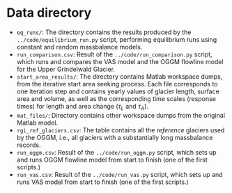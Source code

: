# Data directory

- `eq_runs/`: The directory contains the results produced by the `../code/equilibrium_run.py` script, performing equilibrium runs using constant and random massbalance models.
- `run_comparison.csv`: Result of the `../code/run_comparison.py` script, which runs and compares the VAS model and the OGGM flowline model for the Upper Grindelwald Glacier.
- `start_area_results/`: The directory contains Matlab workspace dumps, from the iterative start area seeking process. Each file corresponds to one iteration step and contains yearly values of glacier length, surface area and volume, as well as the corresponding time scales (response times) for length and area change ($\tau_L$ and $\tau_A$).
- `mat_files/`: Directory contains other workspace dumps from the original Matlab model.
- `rgi_ref_glaciers.csv`: The table contains all the *reference* glaciers used by the OGGM, i.e., all glaciers with a substantially long massbalance records.
- `run_oggm.csv`: Result of the `../code/run_oggm.py` script, which sets up and runs OGGM flowline model from start to finish (one of the first scripts.)
- `run_vas.csv`: Result of the `../code/run_vas.py` script, which sets up and runs VAS model from start to finish (one of the first scripts.)